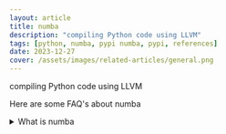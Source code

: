 ```yaml
---
layout: article
title: numba
description: "compiling Python code using LLVM"
tags: [python, numba, pypi numba, pypi, references]
date: 2023-12-27
cover: /assets/images/related-articles/general.png
---
```


compiling Python code using LLVM

Here are some FAQ's about numba
<details>
<summary>What is numba</summary>
compiling Python code using LLVM
</details>
